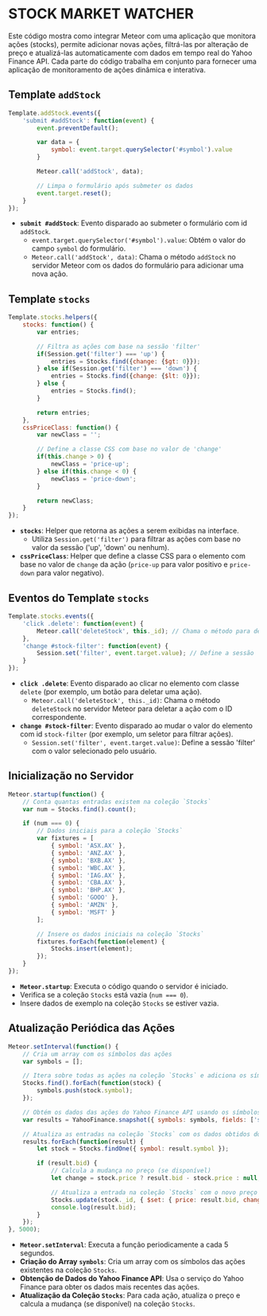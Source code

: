 # STOCK MARKET WATCHER
Este código mostra como integrar Meteor com uma aplicação que monitora ações (stocks), permite adicionar novas ações, filtrá-las por alteração de preço e atualizá-las automaticamente com dados em tempo real do Yahoo Finance API. Cada parte do código trabalha em conjunto para fornecer uma aplicação de monitoramento de ações dinâmica e interativa.

## Template `addStock`
```javascript
Template.addStock.events({
	'submit #addStock': function(event) {
		event.preventDefault();

		var data = {
			symbol: event.target.querySelector('#symbol').value
		}

		Meteor.call('addStock', data);

		// Limpa o formulário após submeter os dados
		event.target.reset();
	}
});
```

- **`submit #addStock`**: Evento disparado ao submeter o formulário com id `addStock`.
  - `event.target.querySelector('#symbol').value`: Obtém o valor do campo `symbol` do formulário.
  - `Meteor.call('addStock', data)`: Chama o método `addStock` no servidor Meteor com os dados do formulário para adicionar uma nova ação.

## Template `stocks`
```javascript
Template.stocks.helpers({
	stocks: function() {
		var entries;

		// Filtra as ações com base na sessão 'filter'
		if(Session.get('filter') === 'up') {
			entries = Stocks.find({change: {$gt: 0}});
		} else if(Session.get('filter') === 'down') {
			entries = Stocks.find({change: {$lt: 0}});
		} else {
			entries = Stocks.find();
		}

		return entries;
	},
	cssPriceClass: function() {
		var newClass = '';

		// Define a classe CSS com base no valor de 'change'
		if(this.change > 0) {
			newClass = 'price-up';
		} else if(this.change < 0) {
			newClass = 'price-down';
		}

		return newClass;
	}
});
```

- **`stocks`**: Helper que retorna as ações a serem exibidas na interface.
  - Utiliza `Session.get('filter')` para filtrar as ações com base no valor da sessão ('up', 'down' ou nenhum).
- **`cssPriceClass`**: Helper que define a classe CSS para o elemento com base no valor de `change` da ação (`price-up` para valor positivo e `price-down` para valor negativo).

## Eventos do Template `stocks`
```javascript
Template.stocks.events({
	'click .delete': function(event) {
		Meteor.call('deleteStock', this._id); // Chama o método para deletar a ação
	},
	'change #stock-filter': function(event) {
		Session.set('filter', event.target.value); // Define a sessão 'filter' com o valor selecionado
	}
});
```

- **`click .delete`**: Evento disparado ao clicar no elemento com classe `delete` (por exemplo, um botão para deletar uma ação).
  - `Meteor.call('deleteStock', this._id)`: Chama o método `deleteStock` no servidor Meteor para deletar a ação com o ID correspondente.
- **`change #stock-filter`**: Evento disparado ao mudar o valor do elemento com id `stock-filter` (por exemplo, um seletor para filtrar ações).
  - `Session.set('filter', event.target.value)`: Define a sessão 'filter' com o valor selecionado pelo usuário.

## Inicialização no Servidor
```javascript
Meteor.startup(function() {
	// Conta quantas entradas existem na coleção `Stocks`
	var num = Stocks.find().count();

	if (num === 0) {
		// Dados iniciais para a coleção `Stocks`
		var fixtures = [
			{ symbol: 'ASX.AX' },
			{ symbol: 'ANZ.AX' },
			{ symbol: 'BXB.AX' },
			{ symbol: 'WBC.AX' },
			{ symbol: 'IAG.AX' },
			{ symbol: 'CBA.AX' },
			{ symbol: 'BHP.AX' },
			{ symbol: 'GOOO' },
			{ symbol: 'AMZN' },
			{ symbol: 'MSFT' }
		];

		// Insere os dados iniciais na coleção `Stocks`
		fixtures.forEach(function(element) {
			Stocks.insert(element);
		});
	}
});
```

- **`Meteor.startup`**: Executa o código quando o servidor é iniciado.
- Verifica se a coleção `Stocks` está vazia (`num === 0`).
- Insere dados de exemplo na coleção `Stocks` se estiver vazia.

## Atualização Periódica das Ações
```javascript
Meteor.setInterval(function() {
	// Cria um array com os símbolos das ações
	var symbols = [];

	// Itera sobre todas as ações na coleção `Stocks` e adiciona os símbolos ao array `symbols`
	Stocks.find().forEach(function(stock) {
		symbols.push(stock.symbol);
	});

	// Obtém os dados das ações do Yahoo Finance API usando os símbolos coletados
	var results = YahooFinance.snapshot({ symbols: symbols, fields: ['s', 'b'] });

	// Atualiza as entradas na coleção `Stocks` com os dados obtidos do Yahoo Finance API
	results.forEach(function(result) {
		let stock = Stocks.findOne({ symbol: result.symbol });

		if (result.bid) {
			// Calcula a mudança no preço (se disponível)
			let change = stock.price ? result.bid - stock.price : null;

			// Atualiza a entrada na coleção `Stocks` com o novo preço e mudança
			Stocks.update(stock._id, { $set: { price: result.bid, change: change } });
			console.log(result.bid);
		}
	});
}, 5000);
```

- **`Meteor.setInterval`**: Executa a função periodicamente a cada 5 segundos.
- **Criação do Array `symbols`**: Cria um array com os símbolos das ações existentes na coleção `Stocks`.
- **Obtenção de Dados do Yahoo Finance API**: Usa o serviço do Yahoo Finance para obter os dados mais recentes das ações.
- **Atualização da Coleção `Stocks`**: Para cada ação, atualiza o preço e calcula a mudança (se disponível) na coleção `Stocks`.



